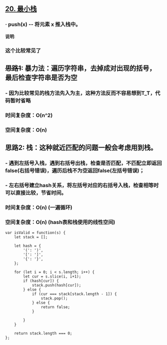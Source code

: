 ## [20. 最小栈](https://leetcode-cn.com/problems/min-stack/)
### · push(x) -- 将元素 x 推入栈中。

**说明**:
### 这个比较常见了

## ~~思路1~~: 暴力法：遍历字符串，去掉成对出现的括号，最后检查字符串是否为空
### - 因为比较常见的栈方法先入为主，这种方法反而不容易想到T_T，代码暂时省略
### 时间复杂度：O(n^2)
### 空间复杂度：O(n)

## 思路2: 栈：这种就近匹配的问题一般会考虑用到栈。
### - 遇到左括号入栈，遇到右括号出栈，检查是否匹配，不匹配立即返回false(右括号错误)，遍历后栈不为空返回false(左括号错误)；
### - 左右括号建立hash关系，将左括号对应的右括号入栈，检查相等时可以直接比较，节省时间。
### 时间复杂度：O(n) (一遍循环)
### 空间复杂度：O(n) (hash表和栈使用的线性空间)

```
var isValid = function(s) {
    let stack = [];

    let hash = {
        '(': ')',
        '[': ']',
        '{': '}',
    };

    for (let i = 0; i < s.length; i++) {
        let cur = s.slice(i, i+1);
        if (hash[cur]) {
            stack.push(hash[cur]);
        } else {
            if (cur === stack[stack.length - 1]) {
                stack.pop();
            } else {
                return false;
            }
            
        }
    }

    return stack.length === 0;
};
```